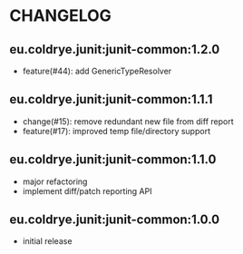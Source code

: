 # CHANGELOG

## eu.coldrye.junit:junit-common:1.2.0

- feature(#44): add GenericTypeResolver

## eu.coldrye.junit:junit-common:1.1.1

- change(#15): remove redundant new file from diff report
- feature(#17): improved temp file/directory support

## eu.coldrye.junit:junit-common:1.1.0

- major refactoring
- implement diff/patch reporting API

## eu.coldrye.junit:junit-common:1.0.0

- initial release
